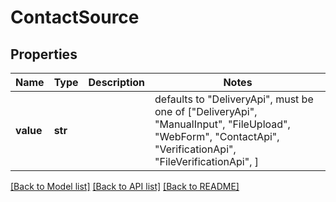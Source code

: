 # ContactSource

## Properties
Name | Type | Description | Notes
------------ | ------------- | ------------- | -------------
**value** | **str** |  | defaults to "DeliveryApi",  must be one of ["DeliveryApi", "ManualInput", "FileUpload", "WebForm", "ContactApi", "VerificationApi", "FileVerificationApi", ]

[[Back to Model list]](../README.md#documentation-for-models) [[Back to API list]](../README.md#documentation-for-api-endpoints) [[Back to README]](../README.md)


